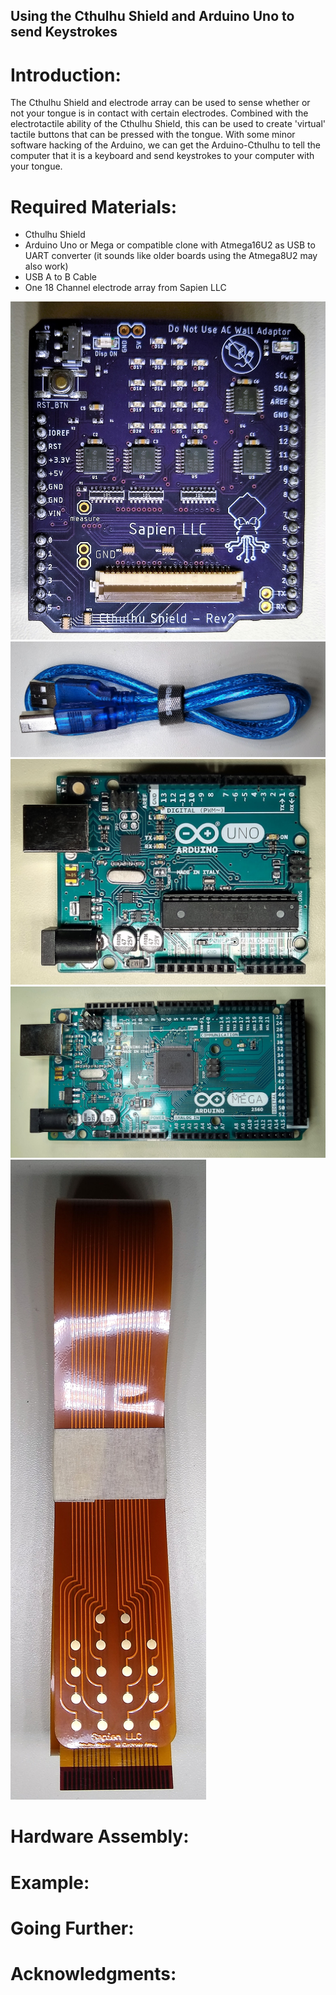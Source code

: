 ## Using the Cthulhu Shield and Arduino Uno to send Keystrokes

# Introduction:

The Cthulhu Shield and electrode array can be used to sense whether or not your tongue is in contact with certain electrodes. Combined with the electrotactile ability of the Cthulhu Shield, this can be used to create 'virtual' tactile buttons that can be pressed with the tongue. With some minor software hacking of the Arduino, we can get the Arduino-Cthulhu to tell the computer that it is a keyboard and send keystrokes to your computer with your tongue.

# Required Materials:

* Cthulhu Shield
* Arduino Uno or Mega or compatible clone with Atmega16U2 as USB to UART converter (it sounds like older boards using the Atmega8U2 may also work)
* USB A to B Cable
* One 18 Channel electrode array from Sapien LLC

![Cthulhu Shield](cthulhucrop.JPG)
![USB A to B Cable](usbcrop.JPG)
![Cthulhu Shield](unocrop.JPG)
![Cthulhu Shield](megacrop.JPG)
![Cthulhu Shield](ribboncrop.JPG)


# Hardware Assembly:


# Example:



# Going Further:


# Acknowledgments: 
